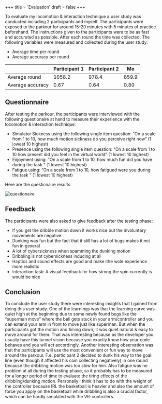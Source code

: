 +++
title = 'Evaluation'
draft = false
+++

To evaluate my locomotion & interaction technique a user study was conducted including 2 participants and myself. The participants were exposed to the parkour for around 15-20 minutes with 5 minutes of practice beforehand. The instructions given to the participants were to be as fast and accurated as possible. After each round the time was collected. The following variables were measured and collected during the user study:

- Average time per round
- Average accuracy per round

|  | Participant 1 | Participant 2 | Me |
| --- | --- | --- | --- |
| Average round | 1058.2 | 978.4 | 859.9 |
| Average accuracy | 0.67 | 0.64 | 0.80 |

## Questionnaire

After testing the parkour, the participants were interviewed with the following questionaire at hand to measure their experience with the locomotion & interaction technique: 

- Simulator Sickness using the following single item question:
“On a scale from 1 to 10, how much motion sickness do you perceive right now” (1 lowest 10 highest)
- Presence using the following single item question:
“On a scale from 1 to 10 how present did you feel in the virtual world” (1 lowest 10 highest)
- Enjoyment using:
“On a scale from 1 to 10, how much fun did you have during the task ” (1 lowest 10 highest)
- Fatigue using:
“On a scale from 1 to 10, how fatigued were you during the task ” (1 lowest 10 highest)

Here are the questionaire results:

![questionaire](https://github.com/Frank-Pham/IVAR_Basketball_Blog/assets/58122562/ab7db312-2a02-46f8-a608-8dc0833101c3)

## Feedback

The participants were also asked to give feedback after the testing phase: 

- If you get the dribble motion down it works nice but the involuntary movements are negative
- Dunking was fun but the fact that it still has a lot of bugs makes it not fun in general
- A lot of cybersickness when spamming the dunking motion
- Dribbling is not cybersickness inducing at all
- Haptics and sound effects are good and make ithe wole experience more realistic
- Interaction task: A visual feedback for how strong the spin currently is would be nice

## Conclusion

To conclude the user study there were interesting insights that I gained from doing this user study. One of the learnings was that the learning curve was quiet high at the beginning due to some newly found bugs like the “superman move” where the ball gets stuck in your arm/controller and you can extend your arm in front to move just like superman. But when the participants got the motion and timing down, it was quiet natural & easy to move around for them. That was interesting because as the developer you usually have this tunnel vision because you exactly know how your code behaves and you will act accordingly. Another interesting observation was that the participants will use the most convenient or fun way to move around the parkour. F.e. participant 2 decided to dunk his way to the goal line (even though it affected his coin collecting negatively) in one round because the dribbling motion was too slow for him. Also fatigue was no problem at all during the testing phase, so it probably has to be measured for a longer period of time to evaluate the tiring effects of the dribbling/dunking motion. Personally i think it has to do with the weight of the controller because IRL the basketball is heavier and also the amount of force you apply on the basketball while dribbling is also a crucial factor, which can be hardly simulated with the VR-controllers.
